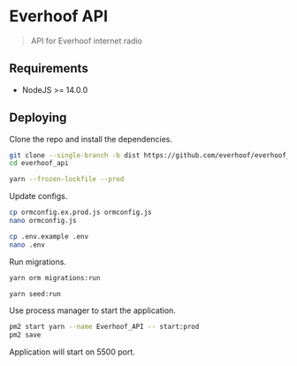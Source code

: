 # Everhoof API
> API for Everhoof internet radio

## Requirements

* NodeJS >= 14.0.0

## Deploying

Clone the repo and install the dependencies.

```bash
git clone --single-branch -b dist https://github.com/everhoof/everhoof_api.git
cd everhoof_api
```

```bash
yarn --frozen-lockfile --prod
```

Update configs.

```bash
cp ormconfig.ex.prod.js ormconfig.js
nano ormconfig.js
```

```bash
cp .env.example .env
nano .env
```

Run migrations.

```bash
yarn orm migrations:run
```

```bash
yarn seed:run
```

Use process manager to start the application.

```bash
pm2 start yarn --name Everhoof_API -- start:prod
pm2 save
```
Application will start on 5500 port.
